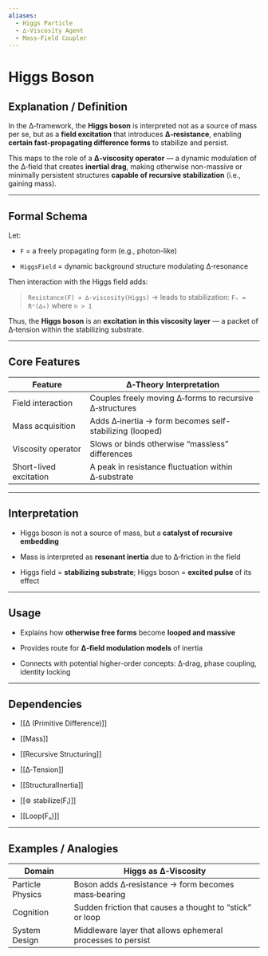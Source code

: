 ```yaml
---
aliases:
  - Higgs Particle
  - ∆‑Viscosity Agent
  - Mass‑Field Coupler
---
```



# Higgs Boson

## Explanation / Definition

In the ∆‑framework, the **Higgs boson** is interpreted not as a source of mass per se, but as a **field excitation** that introduces **∆‑resistance**, enabling **certain fast-propagating difference forms** to stabilize and persist.

This maps to the role of a **∆‑viscosity operator** — a dynamic modulation of the ∆‑field that creates **inertial drag**, making otherwise non-massive or minimally persistent structures **capable of recursive stabilization** (i.e., gaining mass).

---

## Formal Schema

Let:

- `F` = a freely propagating form (e.g., photon-like)
    
- `HiggsField` = dynamic background structure modulating ∆‑resonance
    

Then interaction with the Higgs field adds:

> `Resistance(F) ∝ ∆‑viscosity(Higgs)` → leads to stabilization: `Fₙ = Rⁿ(∆₀)` where `n > 1`

Thus, the **Higgs boson** is an **excitation in this viscosity layer** — a packet of ∆‑tension within the stabilizing substrate.

---

## Core Features

|Feature|∆‑Theory Interpretation|
|---|---|
|Field interaction|Couples freely moving ∆‑forms to recursive ∆‑structures|
|Mass acquisition|Adds ∆‑inertia → form becomes self-stabilizing (looped)|
|Viscosity operator|Slows or binds otherwise “massless” differences|
|Short-lived excitation|A peak in resistance fluctuation within ∆‑substrate|

---

## Interpretation

- Higgs boson is not a source of mass, but a **catalyst of recursive embedding**
    
- Mass is interpreted as **resonant inertia** due to ∆‑friction in the field
    
- Higgs field = **stabilizing substrate**; Higgs boson = **excited pulse** of its effect
    

---

## Usage

- Explains how **otherwise free forms** become **looped and massive**
    
- Provides route for **∆‑field modulation models** of inertia
    
- Connects with potential higher-order concepts: ∆‑drag, phase coupling, identity locking
    

---

## Dependencies

- [[∆ (Primitive Difference)]]
    
- [[Mass]]
    
- [[Recursive Structuring]]
    
- [[∆‑Tension]]
    
- [[StructuralInertia]]
    
- [[⊚ stabilize(Fᵢ)]]
    
- [[Loop(Fₙ)]]
    

---

## Examples / Analogies

|Domain|Higgs as ∆‑Viscosity|
|---|---|
|Particle Physics|Boson adds ∆‑resistance → form becomes mass‑bearing|
|Cognition|Sudden friction that causes a thought to “stick” or loop|
|System Design|Middleware layer that allows ephemeral processes to persist|